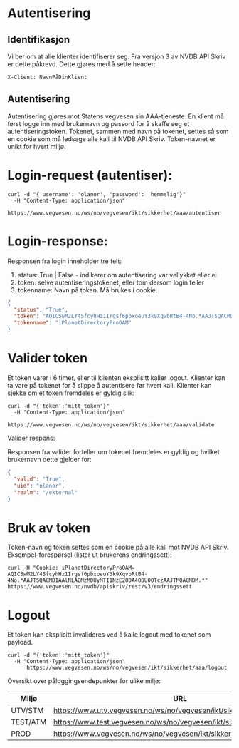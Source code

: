 # Autentisering

## Identifikasjon

Vi ber om at alle klienter identifiserer seg. Fra versjon 3 av NVDB API Skriv er dette påkrevd. Dette gjøres med å sette header:

```
X-Client: NavnPåDinKlient
```

## Autentisering

Autentisering gjøres mot Statens vegvesen sin AAA-tjeneste. En klient må først logge inn med brukernavn og passord for å skaffe seg et autentiseringstoken. Tokenet, sammen med navn på tokenet, settes så som en cookie som må ledsage alle kall til NVDB API Skriv. Token-navnet er unikt for hvert miljø.

# Login-request (autentiser):
```
curl -d "{'username': 'olanor', 'password': 'hemmelig'}"
  -H "Content-Type: application/json"
      https://www.vegvesen.no/ws/no/vegvesen/ikt/sikkerhet/aaa/autentiser
```

# Login-response:
Responsen fra login inneholder tre felt:
 
 1. status: True | False - indikerer om autentisering var vellykket eller ei
 2. token: selve autentiseringstokenet, eller tom dersom login feiler
 3. tokenname: Navn på token. Må brukes i cookie.
 
```json
{  
  "status": "True", 
  "token": "AQIC5wM2LY4SfcyhHz1Irgsf6pbxoeuY3k9XqvbRtB4-4No.*AAJTSQACMDIAAlNLABMzMDUyMTI1NzE2ODA4ODU0OTczAAJTMQACMDM.*",
  "tokenname": "iPlanetDirectoryProOAM"
}
```

# Valider token

Et token varer i 6 timer, eller til klienten eksplisitt kaller logout. Klienter kan ta vare på tokenet for å slippe å autentisere før hvert kall. Klienter kan sjekke om et token fremdeles er gyldig slik:

```
curl -d "{'token':'mitt_token'}"
  -H "Content-Type: application/json"
      https://www.vegvesen.no/ws/no/vegvesen/ikt/sikkerhet/aaa/validate
```
Valider respons:

Responsen fra valider forteller om tokenet fremdeles er gyldig og hvilket brukernavn dette gjelder for:

```json
{  
  "valid": "True", 
  "uid": "olanor", 
  "realm": "/external"
}
```


# Bruk av token

Token-navn og token settes som en cookie på alle kall mot NVDB API Skriv. Eksempel-forespørsel (lister ut brukerens endringssett):

```
curl -H "Cookie: iPlanetDirectoryProOAM= AQIC5wM2LY4SfcyhHz1Irgsf6pbxoeuY3k9XqvbRtB4-4No.*AAJTSQACMDIAAlNLABMzMDUyMTI1NzE2ODA4ODU0OTczAAJTMQACMDM.*" https://www.vegvesen.no/nvdb/apiskriv/rest/v3/endringssett
```


# Logout 

Et token kan eksplisitt invalideres ved å kalle logout med tokenet som payload.

```
curl -d "{'token':'mitt_token'}"
  -H "Content-Type: application/json"
      https://www.vegvesen.no/ws/no/vegvesen/ikt/sikkerhet/aaa/logout
```

Oversikt over påloggingsendepunkter for ulike miljø:

|Miljø|URL|Cookie-name|
|-|-|-|
|UTV/STM|https://www.utv.vegvesen.no/ws/no/vegvesen/ikt/sikkerhet/aaa/autentiser |iPlanetDirectoryProOAMutv|
|TEST/ATM|https://www.test.vegvesen.no/ws/no/vegvesen/ikt/sikkerhet/aaa/autentiser |iPlanetDirectoryProOAMTP|
|PROD|https://www.vegvesen.no/ws/no/vegvesen/ikt/sikkerhet/aaa/autentiser |iPlanetDirectoryProOAM|


